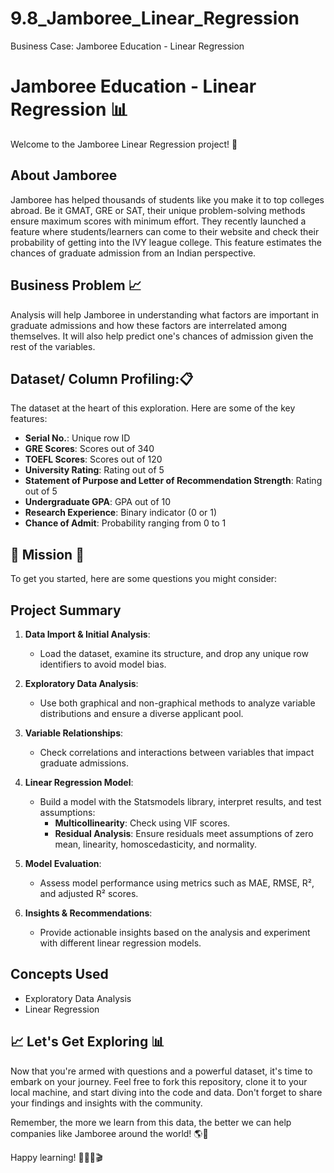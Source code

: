 # 9.8_Jamboree_Linear_Regression
Business Case: Jamboree Education - Linear Regression

# Jamboree Education - Linear Regression 📊

Welcome to the Jamboree Linear Regression project! 🎉 

## About Jamboree

Jamboree has helped thousands of students like you make it to top colleges abroad. Be it GMAT, GRE or SAT, their unique problem-solving methods ensure maximum scores with minimum effort.
They recently launched a feature where students/learners can come to their website and check their probability of getting into the IVY league college. This feature estimates the chances of graduate admission from an Indian perspective.

## Business Problem 📈
Analysis will help Jamboree in understanding what factors are important in graduate admissions and how these factors are interrelated among themselves. It will also help predict one's chances of admission given the rest of the variables.

## Dataset/ Column Profiling:📋

The dataset at the heart of this exploration. Here are some of the key features:

- **Serial No.**: Unique row ID
- **GRE Scores**: Scores out of 340
- **TOEFL Scores**: Scores out of 120
- **University Rating**: Rating out of 5
- **Statement of Purpose and Letter of Recommendation Strength**: Rating out of 5
- **Undergraduate GPA**: GPA out of 10
- **Research Experience**: Binary indicator (0 or 1)
- **Chance of Admit**: Probability ranging from 0 to 1

## 🚀 Mission 🚀

To get you started, here are some questions you might consider:

## Project Summary

1. **Data Import & Initial Analysis**: 
   - Load the dataset, examine its structure, and drop any unique row identifiers to avoid model bias.

2. **Exploratory Data Analysis**: 
   - Use both graphical and non-graphical methods to analyze variable distributions and ensure a diverse applicant pool.

3. **Variable Relationships**: 
   - Check correlations and interactions between variables that impact graduate admissions.

4. **Linear Regression Model**: 
   - Build a model with the Statsmodels library, interpret results, and test assumptions:
     - **Multicollinearity**: Check using VIF scores.
     - **Residual Analysis**: Ensure residuals meet assumptions of zero mean, linearity, homoscedasticity, and normality.

5. **Model Evaluation**: 
   - Assess model performance using metrics such as MAE, RMSE, R², and adjusted R² scores.

6. **Insights & Recommendations**: 
   - Provide actionable insights based on the analysis and experiment with different linear regression models.


## Concepts Used 
- Exploratory Data Analysis
- Linear Regression

## 📈 Let's Get Exploring 📊

Now that you're armed with questions and a powerful dataset, it's time to embark on your journey. Feel free to fork this repository, clone it to your local machine, and start diving into the code and data. Don't forget to share your findings and insights with the community.

Remember, the more we learn from this data, the better we can help companies like Jamboree around the world! 🌎🍿

Happy learning! 🚀👨‍💻🎬
